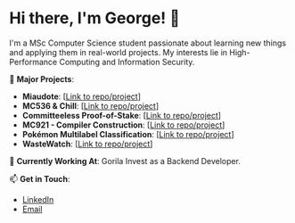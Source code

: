 # Hi there, I'm George! 👋

I'm a MSc Computer Science student passionate about learning new things and applying them in real-world projects. My interests lie in High-Performance Computing and Information Security.

🌟 **Major Projects**:
- **Miaudote**: [[Link to repo/project](https://github.com/GeorgeJuniorGG/Miaudote)]
- **MC536 & Chill**: [[Link to repo/project](https://github.com/GeorgeJuniorGG/MC536-Chill)]
- **Committeeless Proof-of-Stake**: [[Link to repo/project](https://github.com/regras/cpos_v2)]
- **MC921 - Compiler Construction**: [[Link to repo/project](https://github.com/GeorgeJuniorGG/MC921)]
- **Pokémon Multilabel Classification**: [[Link to repo/project](https://github.com/GeorgeJuniorGG/Pokemon-Multilabel-Classification)]
- **WasteWatch**: [[Link to repo/project](https://github.com/cl3to/wastewatch)]

💼 **Currently Working At**: Gorila Invest as a Backend Developer.

📫 **Get in Touch**:
- [LinkedIn](https://www.linkedin.com/in/georgejuniorgg/)
- [Email](mailto:georgejuniorg@yahoo.com.br)
